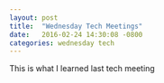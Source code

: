 ```yaml
---
layout: post
title:  "Wednesday Tech Meetings"
date:   2016-02-24 14:30:08 -0800
categories: wednesday tech
---
```


This is what I learned last tech meeting
